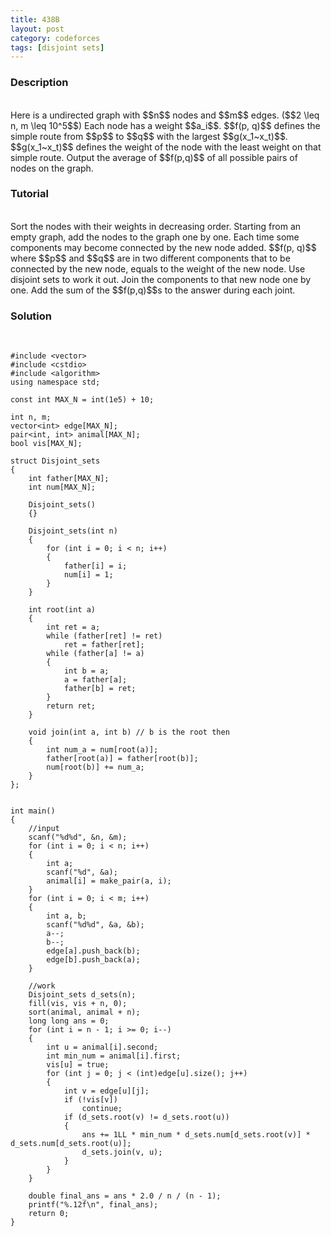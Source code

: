 ```yaml
---
title: 438B
layout: post
category: codeforces
tags: [disjoint sets]
---
```



### Description  
<br/>
Here is a undirected graph with $$n$$ nodes and $$m$$ edges.
($$2 \leq n, m \leq 10^5$$)
Each node has a weight $$a_i$$.
$$f(p, q)$$ defines the simple route from $$p$$ to $$q$$ with the largest $$g(x_1~x_t)$$.
$$g(x_1~x_t)$$ defines the weight of the node with the least weight on that simple route.
Output the average of $$f(p,q)$$ of all possible pairs of nodes on the graph.
<br/>

### Tutorial  
<br/>
Sort the nodes with their weights in decreasing order.
Starting from an empty graph, add the nodes to the graph one by one.
Each time some components may become connected by the new node added.
$$f(p, q)$$ where $$p$$ and $$q$$ are in two different components that to be connected by the new node, equals to the weight of the new node.
Use disjoint sets to work it out.
Join the components to that new node one by one.
Add the sum of the $$f(p,q)$$s to the answer during each joint.
<br/>


### Solution  
<br/>

	#include <vector>
	#include <cstdio>
	#include <algorithm>
	using namespace std;

	const int MAX_N = int(1e5) + 10;

	int n, m;
	vector<int> edge[MAX_N];
	pair<int, int> animal[MAX_N];
	bool vis[MAX_N];

	struct Disjoint_sets
	{
		int father[MAX_N];
		int num[MAX_N];

		Disjoint_sets()
		{}

		Disjoint_sets(int n)
		{
			for (int i = 0; i < n; i++)
			{
				father[i] = i;
				num[i] = 1;
			}
		}

		int root(int a)
		{
			int ret = a;
			while (father[ret] != ret)
				ret = father[ret];
			while (father[a] != a)
			{
				int b = a;
				a = father[a];
				father[b] = ret;
			}
			return ret;
		}

		void join(int a, int b) // b is the root then
		{
			int num_a = num[root(a)];
			father[root(a)] = father[root(b)];
			num[root(b)] += num_a;
		}
	};


	int main()
	{
		//input
		scanf("%d%d", &n, &m);
		for (int i = 0; i < n; i++)
		{
			int a;
			scanf("%d", &a);
			animal[i] = make_pair(a, i);
		}
		for (int i = 0; i < m; i++)
		{
			int a, b;
			scanf("%d%d", &a, &b);
			a--;
			b--;
			edge[a].push_back(b);
			edge[b].push_back(a);
		}

		//work
		Disjoint_sets d_sets(n);
		fill(vis, vis + n, 0);
		sort(animal, animal + n);
		long long ans = 0;
		for (int i = n - 1; i >= 0; i--)
		{
			int u = animal[i].second;
			int min_num = animal[i].first;
			vis[u] = true;
			for (int j = 0; j < (int)edge[u].size(); j++)
			{
				int v = edge[u][j];
				if (!vis[v])
					continue;
				if (d_sets.root(v) != d_sets.root(u))
				{
					ans += 1LL * min_num * d_sets.num[d_sets.root(v)] * d_sets.num[d_sets.root(u)];
					d_sets.join(v, u);
				}
			}
		}

		double final_ans = ans * 2.0 / n / (n - 1);
		printf("%.12f\n", final_ans);
		return 0;
	}

